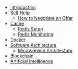 - [Introduction](introduction.md)
- [Self Help](src/self_help)
    - [How to Negotiate an Offer](src/self_help/negotiation.md)
- [Cache](src/cache/redis_setup.md)
    - [Redis Setup](src/cache/redis_setup.md)
    - [Redis Monitoring](src/cache/redis_info.md)
- [Docker](src/docker/docker.md)
- [Software Architecture](microservice/architecture)
    - [Microservice Architecture](microservice/architecture)
- [Blockchain](src/blockchain/blockchain.md)
- [Artificial Intelligence](src/artificial_intelligence/ai.md)
<!-- - [eSewa](src/esewa/changelog.md)
    - [Core](src/esewa/core.md)
    - [Merchant](src/esewa/merchant.md)
        - [APIs](src/esewa/merchant_api.md)
    - [Miscellaneous Features](src/esewa/miscellaneous-features.md)
    - [Money Transfer](src/esewa/money_transfer.md) -->
